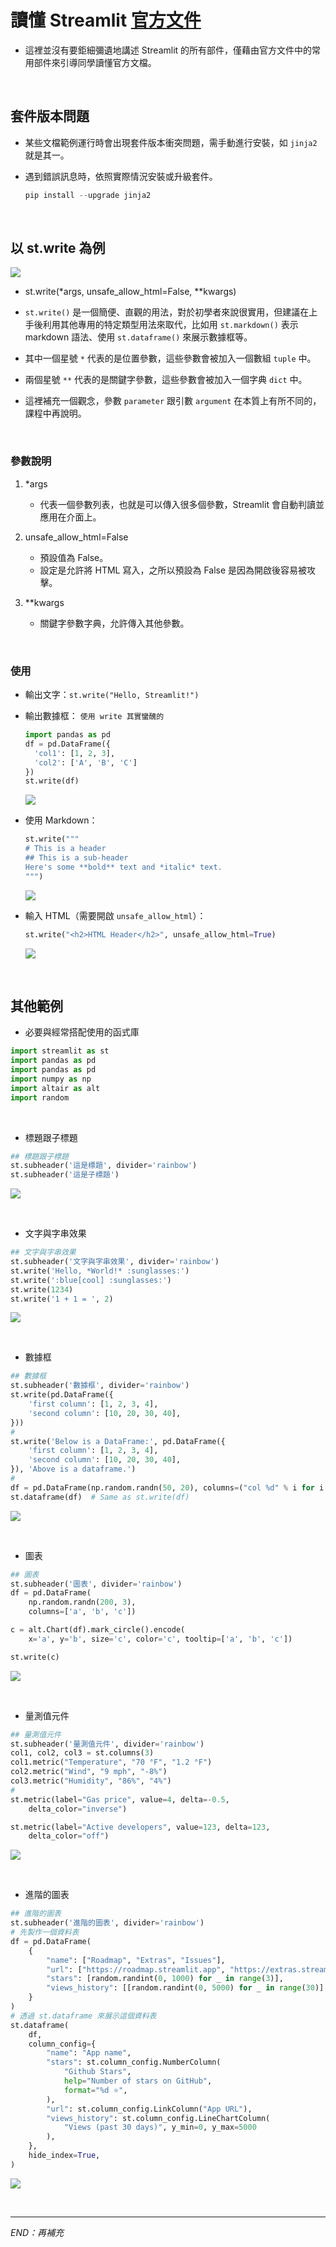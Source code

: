 # 讀懂 Streamlit [官方文件](https://docs.streamlit.io/)
- 這裡並沒有要鉅細彌遺地講述 Streamlit 的所有部件，僅藉由官方文件中的常用部件來引導同學讀懂官方文檔。

</br>

## 套件版本問題
- 某些文檔範例運行時會出現套件版本衝突問題，需手動進行安裝，如 `jinja2` 就是其一。
- 遇到錯誤訊息時，依照實際情況安裝或升級套件。

  ```python
  pip install --upgrade jinja2
  ```

</br>

## 以 st.write 為例
![](images/img_77.png)
- st.write(*args, unsafe_allow_html=False, **kwargs)

- `st.write()` 是一個簡便、直觀的用法，對於初學者來說很實用，但建議在上手後利用其他專用的特定類型用法來取代，比如用 `st.markdown()` 表示 markdown 語法、使用 `st.dataframe()` 來展示數據框等。
- 其中一個星號 `*` 代表的是位置參數，這些參數會被加入一個數組 `tuple` 中。
- 兩個星號 `**` 代表的是關鍵字參數，這些參數會被加入一個字典 `dict` 中。
- 這裡補充一個觀念，參數 `parameter` 跟引數 `argument` 在本質上有所不同的，課程中再說明。

</br>

### 參數說明

1. *args

   - 代表一個參數列表，也就是可以傳入很多個參數，Streamlit 會自動判讀並應用在介面上。

2. unsafe_allow_html=False

   - 預設值為 False。
   - 設定是允許將 HTML 寫入，之所以預設為 False 是因為開啟後容易被攻擊。

3. **kwargs

   - 關鍵字參數字典，允許傳入其他參數。

</br>

### 使用

- 輸出文字：`st.write("Hello, Streamlit!")`
- 輸出數據框： `使用 write 其實蠻醜的`

  ```python
  import pandas as pd
  df = pd.DataFrame({
    'col1': [1, 2, 3],
    'col2': ['A', 'B', 'C']
  })
  st.write(df)
  ```

  ![](images/img_74.png)


- 使用 Markdown：

  ```python
  st.write("""
  # This is a header
  ## This is a sub-header
  Here's some **bold** text and *italic* text.
  """)
  ```
  ![](images/img_75.png)


- 輸入 HTML（需要開啟 `unsafe_allow_html`）：

  ```python
  st.write("<h2>HTML Header</h2>", unsafe_allow_html=True)
  ```

  ![](images/img_76.png)

</br>

## 其他範例

- 必要與經常搭配使用的函式庫
```python
import streamlit as st
import pandas as pd
import pandas as pd
import numpy as np
import altair as alt
import random
```

</br>

- 標題跟子標題
```python
## 標題跟子標題
st.subheader('這是標題', divider='rainbow')
st.subheader('這是子標題')
```

![](images/img_68.png)

</br>

- 文字與字串效果
```python
## 文字與字串效果
st.subheader('文字與字串效果', divider='rainbow')
st.write('Hello, *World!* :sunglasses:')
st.write(':blue[cool] :sunglasses:')
st.write(1234)
st.write('1 + 1 = ', 2)
```

![](images/img_69.png)

</br>

- 數據框
```python
## 數據框
st.subheader('數據框', divider='rainbow')
st.write(pd.DataFrame({
    'first column': [1, 2, 3, 4],
    'second column': [10, 20, 30, 40],
}))
#
st.write('Below is a DataFrame:', pd.DataFrame({
    'first column': [1, 2, 3, 4],
    'second column': [10, 20, 30, 40],
}), 'Above is a dataframe.')
#
df = pd.DataFrame(np.random.randn(50, 20), columns=("col %d" % i for i in range(20)))
st.dataframe(df)  # Same as st.write(df)
```

![](images/img_70.png)

</br>

- 圖表
```python
## 圖表
st.subheader('圖表', divider='rainbow')
df = pd.DataFrame(
    np.random.randn(200, 3),
    columns=['a', 'b', 'c'])

c = alt.Chart(df).mark_circle().encode(
    x='a', y='b', size='c', color='c', tooltip=['a', 'b', 'c'])

st.write(c)
```

![](images/img_71.png)

</br>

- 量測值元件
```python
## 量測值元件
st.subheader('量測值元件', divider='rainbow')
col1, col2, col3 = st.columns(3)
col1.metric("Temperature", "70 °F", "1.2 °F")
col2.metric("Wind", "9 mph", "-8%")
col3.metric("Humidity", "86%", "4%")
#
st.metric(label="Gas price", value=4, delta=-0.5,
    delta_color="inverse")

st.metric(label="Active developers", value=123, delta=123,
    delta_color="off")
```

![](images/img_72.png)

</br>

- 進階的圖表
```python
## 進階的圖表
st.subheader('進階的圖表', divider='rainbow')
# 先製作一個資料表
df = pd.DataFrame(
    {
        "name": ["Roadmap", "Extras", "Issues"],
        "url": ["https://roadmap.streamlit.app", "https://extras.streamlit.app", "https://issues.streamlit.app"],
        "stars": [random.randint(0, 1000) for _ in range(3)],
        "views_history": [[random.randint(0, 5000) for _ in range(30)] for _ in range(3)],
    }
)
# 透過 st.dataframe 來展示這個資料表
st.dataframe(
    df,
    column_config={
        "name": "App name",
        "stars": st.column_config.NumberColumn(
            "Github Stars",
            help="Number of stars on GitHub",
            format="%d ⭐",
        ),
        "url": st.column_config.LinkColumn("App URL"),
        "views_history": st.column_config.LineChartColumn(
            "Views (past 30 days)", y_min=0, y_max=5000
        ),
    },
    hide_index=True,
)
```

![](images/img_73.png)

</br>

---

_END：再補充_